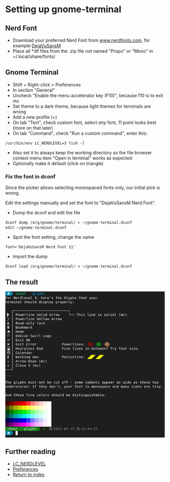 # Setting up gnome-terminal

## Nerd Font
* Download your preferred Nerd Font from www.nerdfonts.com, for example [DejaVuSansM](https://github.com/ryanoasis/nerd-fonts/releases/download/v3.0.2/DejaVuSansMono.zip)
* Place all \*.ttf files from the .zip file not named "Propo" or "Mono" in ~/.local/share/fonts/

## Gnome Terminal
 * Shift + Right-click > Preferences
 * In section "General"
  * Uncheck "Enable the menu accelerator key (F10)", because f10 is to exit mc
  * Set theme to a dark theme, because light themes for terminals are wrong
 * Add a new profile (+)
  * On tab "Text", check custom font, select _any_ font, 11 point looks best (more on that later)
  * On tab "Command", check "Run a custom command", enter this:
```
/usr/bin/env LC_NERDLEVEL=3 fish -l
```
  * Also set it to always keep the working directory so the file browser context menu item "Open in terminal" works as expected
  * Optionally make it default (click on triangle)

### Fix the font in dconf
Since the picker allows selecting monospaced fonts only, our initial pick is wrong.

Edit the settings manually and set the font to "DejaVuSansM Nerd Font".

 * Dump the dconf and edit the file
```
dconf dump /org/gnome/terminal/ > ~/gnome-terminal.dconf
edit ~/gnome-terminal.dconf
```
 * Spot the font setting, change the name
```
font='DejaVuSansM Nerd Font 11'
```
* Import the dump
```
dconf load /org/gnome/terminal/ < ~/gnome-terminal.dconf
```
## The result
![Result](images/setup-gnome-terminal-complete.png)

## Further reading
 * [LC_NERDLEVEL](introducing-nerdlevel.md)
 * [Preferences](preferences.md)
 * [Return to index](index.md)
